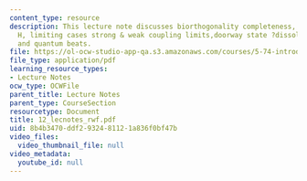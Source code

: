 ```yaml
---
content_type: resource
description: This lecture note discusses biorthogonality completeness, 2 ? 2 complex
  H, limiting cases strong & weak coupling limits,doorway state ?dissolves in bath?
  and quantum beats.
file: https://ol-ocw-studio-app-qa.s3.amazonaws.com/courses/5-74-introductory-quantum-mechanics-ii-spring-2004/8b4b3470ddf2932481121a836f0bf47b_12_lecnotes_rwf.pdf
file_type: application/pdf
learning_resource_types:
- Lecture Notes
ocw_type: OCWFile
parent_title: Lecture Notes
parent_type: CourseSection
resourcetype: Document
title: 12_lecnotes_rwf.pdf
uid: 8b4b3470-ddf2-9324-8112-1a836f0bf47b
video_files:
  video_thumbnail_file: null
video_metadata:
  youtube_id: null
---
```

